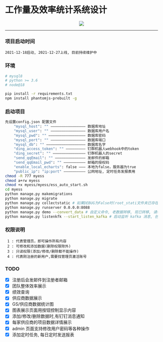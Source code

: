 # 工作量及效率统计系统设计
<div align="center">
    <img src="myess/static/img/logo_ess.png">
</div>

<hr>

### 项目启动时间
```
2021-12-18启动, 2021-12-27上线, 目前持续维护中
```

### 环境
```Bash
# mysql8
# python >= 3.6
# node@18

pip install -r requirements.txt
npm install phantomjs-prebuilt -g
```

### 启动项目
```Bash
先设置config.json 配置文件
    "mysql_host": "" ———————————————— 数据库地址
    "mysql_user": "" ———————————————— 数据库用户名
    "mysql_pwd": "" ————————————————— 数据库密码
    "mysql_port": "" ———————————————— 数据库端口
    "mysql_db": "" —————————————————— 数据库名字
    "ding_access_token": "" ————————— 钉群机器人webhook中的token
    "ding_secret": "" ——————————————— 钉群机器人的secret
    "send_qqEmail": "" —————————————— 发邮件的邮箱
    "send_qqEmail_pwd": "" —————————— 邮箱的授权码
    "enable_local_echarts": false ——— 本地为false，服务器为true
    "public_ip": "ip:port" —————————— 公网地址, 定时任务发报表用
chmod -R 777 myess
chmod a+rw myess
chmod +x myess/myess/ess_auto_start.sh
cd myess
python manage.py makemigrations
python manage.py migrate
python manage.py collectstatic # 如果DEBUG为False时(root_stati文件夹已存在时,先删除在执行)
python manage.py runserver 0.0.0.0:8088
python manage.py demo --convert_data # 自定义命令, 老数据转移, 现已转移, 请勿用
python manage.py listenkfk --start_listen_kafka # 启动监听 kafka 消息, 创建送标记录
```

### 权限说明
```
 1 : 代表管理员，即可操作所有内容
 2 : 可修改和添加数据(删除权限除外)
 3 : 只读权限(添加/修改/删除都不能操作)
 4 : 代表刚注册的新用户,需要找管理员激活账号
```

### TODO
- [x] 注册后会发邮件到注册者邮箱
- [x] 团队整体效率展示
- [x] 绩效查询
- [x] 供应商数据展示
- [x] GS/供应商数据统计图
- [x] 图表展示页面用按钮控制显示内容
- [x] 添加/修改/删除数据时,有钉钉消息通知
- [x] 每家供应商的项目数据详情展示
- [x] admin 页面支持修改用户密码等各种操作
- [x] 添加定时任务, 每日定时发送报表